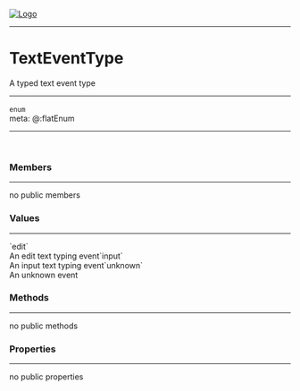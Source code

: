 
[![Logo](../../../images/logo.png)](../../../api/index.html)

---



<h1>TextEventType</h1>

A typed text event type

---

`enum`
<span class="meta">
<br/>meta: @:flatEnum
</span>


---

&nbsp;
&nbsp;

<h3>Members</h3> <hr/>no public members<h3>Values</h3> <hr/><span class="member signature apipage">`edit`<br/> </span>
        <span class="small_desc_flat">An edit text typing event</span><span class="member signature apipage">`input`<br/> </span>
        <span class="small_desc_flat">An input text typing event</span><span class="member signature apipage">`unknown`<br/> </span>
        <span class="small_desc_flat">An unknown event</span>

<h3>Methods</h3> <hr/>no public methods

<h3>Properties</h3> <hr/>no public properties

&nbsp;
&nbsp;
&nbsp;